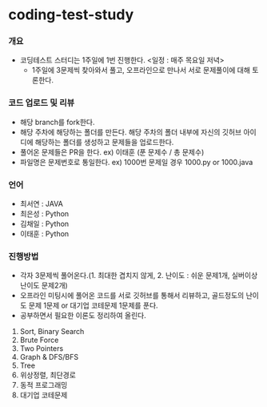 # coding-test-study

### 개요
- 코딩테스트 스터디는 1주일에 1번 진행한다. <일정 : 매주 목요일 저녁>
  - 1주일에 3문제씩 찾아와서 풀고, 오프라인으로 만나서 서로 문제풀이에 대해 토론한다.

### 코드 업로드 및 리뷰
- 해당 branch를 fork한다.
- 해당 주차에 해당하는 폴더를 만든다. 해당 주차의 폴더 내부에 자신의 깃허브 아이디에 해당하는 폴더를 생성하고 문제들을 업로드한다.
- 풀어온 문제들은 PR을 한다. ex) 이태훈 (푼 문제수 / 총 문제수)
- 파일명은 문제번호로 통일한다. ex) 1000번 문제일 경우 1000.py or 1000.java

### 언어
- 최서연 : JAVA
- 최은성 : Python
- 김채일 : Python
- 이태훈 : Python

### 진행방법
- 각자 3문제씩 풀어온다.(1. 최대한 겹치지 않게, 2. 난이도 : 쉬운 문제1개, 실버이상 난이도 문제2개)
- 오프라인 미팅시에 풀어온 코드를 서로 깃허브를 통해서 리뷰하고, 골드정도의 난이도 문제 1문제 or 대기업 코테문제 1문제를 푼다.
- 공부하면서 필요한 이론도 정리하여 올린다.
  
1. Sort, Binary Search
2. Brute Force
3. Two Pointers
4. Graph & DFS/BFS
5. Tree
6. 위상정렬, 최단경로
7. 동적 프로그래밍
8. 대기업 코테문제
